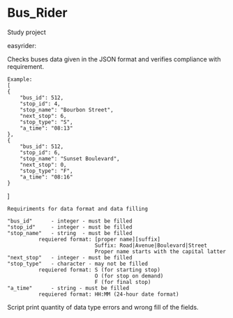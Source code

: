 # Bus_Rider
Study project

easyrider:

Checks buses data given in the JSON format and verifies compliance with requirement.

    Example:
    [
    {
        "bus_id": 512,
        "stop_id": 4,
        "stop_name": "Bourbon Street",
        "next_stop": 6,
        "stop_type": "S",
        "a_time": "08:13"
    },
    {
        "bus_id": 512,
        "stop_id": 6,
        "stop_name": "Sunset Boulevard",
        "next_stop": 0,
        "stop_type": "F",
        "a_time": "08:16"
    }
]
    
    Requiriments for data format and data filling
    
    "bus_id"      - integer - must be filled
    "stop_id"     - integer - must be filled
    "stop_name"   - string  - must be filled
              requiered format: [proper name][suffix]
                                Suffix: Road|Avenue|Boulevard|Street
                                Proper name starts with the capital latter
    "next_stop"   - integer - must be filled
    "stop_type"   - character - may not be filled
              requiered format: S (for starting stop)
                                O (for stop on demand)
                                F (for final stop)
    "a_time"      - string - must be filled
              requiered format: HH:MM (24-hour date format)
              
  
  Script print quantity of data type errors and wrong fill of the fields.
